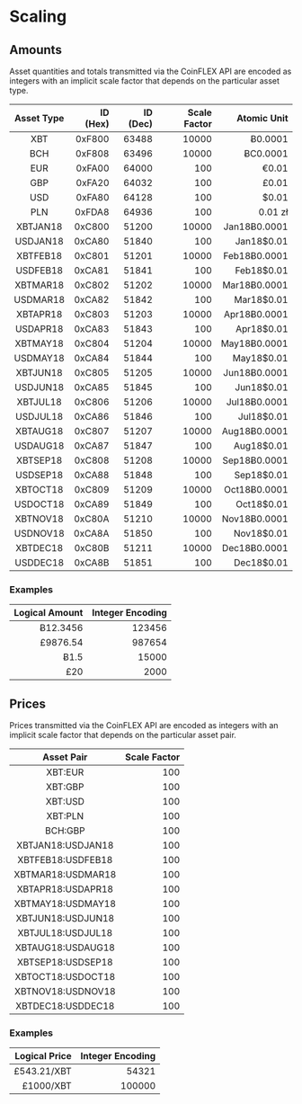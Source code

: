 # Scaling


## Amounts

Asset quantities and totals transmitted via the CoinFLEX API are encoded as integers with an implicit scale factor that depends on the particular asset type.

| Asset Type | ID (Hex) | ID (Dec) | Scale Factor |  Atomic Unit |
|:----------:|---------:|---------:|-------------:|-------------:|
|     XBT    |   0xF800 |    63488 |        10000 |      Ƀ0.0001 |
|     BCH    |   0xF808 |    63496 |        10000 |     ɃC0.0001 |
|     EUR    |   0xFA00 |    64000 |          100 |        €0.01 |
|     GBP    |   0xFA20 |    64032 |          100 |        £0.01 |
|     USD    |   0xFA80 |    64128 |          100 |        $0.01 |
|     PLN    |   0xFDA8 |    64936 |          100 |      0.01 zł |
|  XBTJAN18  |   0xC800 |    51200 |        10000 | Jan18Ƀ0.0001 |
|  USDJAN18  |   0xCA80 |    51840 |          100 |   Jan18$0.01 |
|  XBTFEB18  |   0xC801 |    51201 |        10000 | Feb18Ƀ0.0001 |
|  USDFEB18  |   0xCA81 |    51841 |          100 |   Feb18$0.01 |
|  XBTMAR18  |   0xC802 |    51202 |        10000 | Mar18Ƀ0.0001 |
|  USDMAR18  |   0xCA82 |    51842 |          100 |   Mar18$0.01 |
|  XBTAPR18  |   0xC803 |    51203 |        10000 | Apr18Ƀ0.0001 |
|  USDAPR18  |   0xCA83 |    51843 |          100 |   Apr18$0.01 |
|  XBTMAY18  |   0xC804 |    51204 |        10000 | May18Ƀ0.0001 |
|  USDMAY18  |   0xCA84 |    51844 |          100 |   May18$0.01 |
|  XBTJUN18  |   0xC805 |    51205 |        10000 | Jun18Ƀ0.0001 |
|  USDJUN18  |   0xCA85 |    51845 |          100 |   Jun18$0.01 |
|  XBTJUL18  |   0xC806 |    51206 |        10000 | Jul18Ƀ0.0001 |
|  USDJUL18  |   0xCA86 |    51846 |          100 |   Jul18$0.01 |
|  XBTAUG18  |   0xC807 |    51207 |        10000 | Aug18Ƀ0.0001 |
|  USDAUG18  |   0xCA87 |    51847 |          100 |   Aug18$0.01 |
|  XBTSEP18  |   0xC808 |    51208 |        10000 | Sep18Ƀ0.0001 |
|  USDSEP18  |   0xCA88 |    51848 |          100 |   Sep18$0.01 |
|  XBTOCT18  |   0xC809 |    51209 |        10000 | Oct18Ƀ0.0001 |
|  USDOCT18  |   0xCA89 |    51849 |          100 |   Oct18$0.01 |
|  XBTNOV18  |   0xC80A |    51210 |        10000 | Nov18Ƀ0.0001 |
|  USDNOV18  |   0xCA8A |    51850 |          100 |   Nov18$0.01 |
|  XBTDEC18  |   0xC80B |    51211 |        10000 | Dec18Ƀ0.0001 |
|  USDDEC18  |   0xCA8B |    51851 |          100 |   Dec18$0.01 |

### Examples

| Logical Amount | Integer Encoding |
|---------------:|-----------------:|
|       Ƀ12.3456 |           123456 |
|       £9876.54 |           987654 |
|           Ƀ1.5 |            15000 |
|            £20 |             2000 |


## Prices

Prices transmitted via the CoinFLEX API are encoded as integers with an implicit scale factor that depends on the particular asset pair.

|    Asset Pair     | Scale Factor |
|:-----------------:|-------------:|
|      XBT:EUR      |          100 |
|      XBT:GBP      |          100 |
|      XBT:USD      |          100 |
|      XBT:PLN      |          100 |
|      BCH:GBP      |          100 |
| XBTJAN18:USDJAN18 |          100 |
| XBTFEB18:USDFEB18 |          100 |
| XBTMAR18:USDMAR18 |          100 |
| XBTAPR18:USDAPR18 |          100 |
| XBTMAY18:USDMAY18 |          100 |
| XBTJUN18:USDJUN18 |          100 |
| XBTJUL18:USDJUL18 |          100 |
| XBTAUG18:USDAUG18 |          100 |
| XBTSEP18:USDSEP18 |          100 |
| XBTOCT18:USDOCT18 |          100 |
| XBTNOV18:USDNOV18 |          100 |
| XBTDEC18:USDDEC18 |          100 |

### Examples

| Logical Price | Integer Encoding |
|--------------:|-----------------:|
|   £543.21/XBT |            54321 |
|     £1000/XBT |           100000 |
